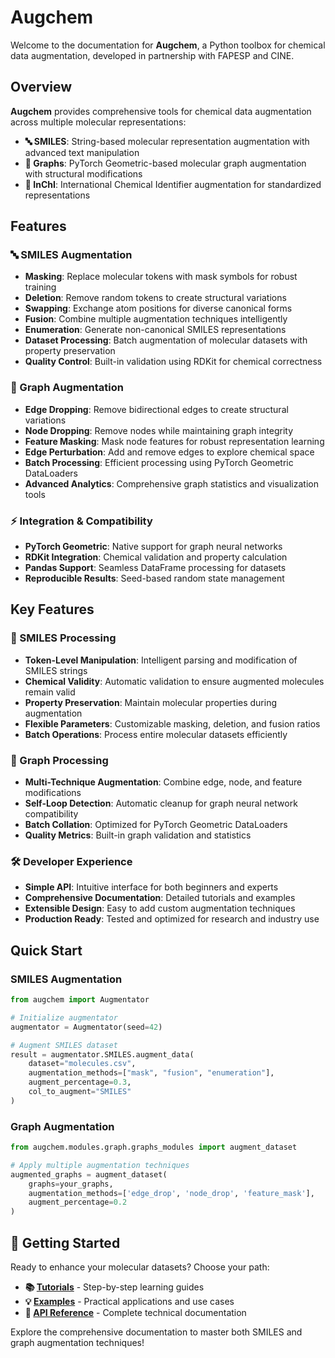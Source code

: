 # Augchem

Welcome to the documentation for **Augchem**, a Python toolbox for chemical data augmentation, developed in partnership with FAPESP and CINE.

## Overview

**Augchem** provides comprehensive tools for chemical data augmentation across multiple molecular representations:

- **🔤 SMILES**: String-based molecular representation augmentation with advanced text manipulation
- **🔗 Graphs**: PyTorch Geometric-based molecular graph augmentation with structural modifications
- **🧬 InChI**: International Chemical Identifier augmentation for standardized representations

## Features

### 🔤 SMILES Augmentation
- **Masking**: Replace molecular tokens with mask symbols for robust training
- **Deletion**: Remove random tokens to create structural variations  
- **Swapping**: Exchange atom positions for diverse canonical forms
- **Fusion**: Combine multiple augmentation techniques intelligently
- **Enumeration**: Generate non-canonical SMILES representations
- **Dataset Processing**: Batch augmentation of molecular datasets with property preservation
- **Quality Control**: Built-in validation using RDKit for chemical correctness

### 🔗 Graph Augmentation
- **Edge Dropping**: Remove bidirectional edges to create structural variations
- **Node Dropping**: Remove nodes while maintaining graph integrity
- **Feature Masking**: Mask node features for robust representation learning
- **Edge Perturbation**: Add and remove edges to explore chemical space
- **Batch Processing**: Efficient processing using PyTorch Geometric DataLoaders
- **Advanced Analytics**: Comprehensive graph statistics and visualization tools

### ⚡ Integration & Compatibility
- **PyTorch Geometric**: Native support for graph neural networks
- **RDKit Integration**: Chemical validation and property calculation
- **Pandas Support**: Seamless DataFrame processing for datasets
- **Reproducible Results**: Seed-based random state management

## Key Features

### 🎯 SMILES Processing
- **Token-Level Manipulation**: Intelligent parsing and modification of SMILES strings
- **Chemical Validity**: Automatic validation to ensure augmented molecules remain valid
- **Property Preservation**: Maintain molecular properties during augmentation
- **Flexible Parameters**: Customizable masking, deletion, and fusion ratios
- **Batch Operations**: Process entire molecular datasets efficiently

### 🔗 Graph Processing  
- **Multi-Technique Augmentation**: Combine edge, node, and feature modifications
- **Self-Loop Detection**: Automatic cleanup for graph neural network compatibility
- **Batch Collation**: Optimized for PyTorch Geometric DataLoaders
- **Quality Metrics**: Built-in graph validation and statistics

### 🛠️ Developer Experience
- **Simple API**: Intuitive interface for both beginners and experts
- **Comprehensive Documentation**: Detailed tutorials and examples
- **Extensible Design**: Easy to add custom augmentation techniques
- **Production Ready**: Tested and optimized for research and industry use

## Quick Start

### SMILES Augmentation
```python
from augchem import Augmentator

# Initialize augmentator
augmentator = Augmentator(seed=42)

# Augment SMILES dataset
result = augmentator.SMILES.augment_data(
    dataset="molecules.csv",
    augmentation_methods=["mask", "fusion", "enumeration"],
    augment_percentage=0.3,
    col_to_augment="SMILES"
)
```

### Graph Augmentation
```python
from augchem.modules.graph.graphs_modules import augment_dataset

# Apply multiple augmentation techniques
augmented_graphs = augment_dataset(
    graphs=your_graphs,
    augmentation_methods=['edge_drop', 'node_drop', 'feature_mask'],
    augment_percentage=0.2
)
```

## 🚀 Getting Started

Ready to enhance your molecular datasets? Choose your path:

- **📚 [Tutorials](tutorial.md)** - Step-by-step learning guides
- **💡 [Examples](examples.md)** - Practical applications and use cases  
- **📖 [API Reference](reference/)** - Complete technical documentation

Explore the comprehensive documentation to master both SMILES and graph augmentation techniques!